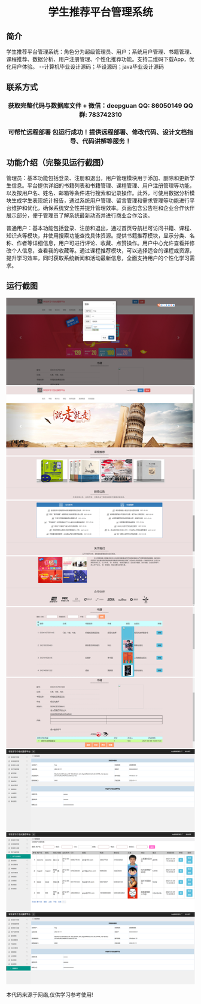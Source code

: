 <p><h1 align="center">学生推荐平台管理系统</h1></p>

## 简介
学生推荐平台管理系统：角色分为超级管理员、用户；系统用户管理、书籍管理、课程推荐、数据分析、用户注册管理、个性化推荐功能。支持二维码下载App，优化用户体验。    --计算机毕业设计源码；毕设源码；java毕业设计源码


## 联系方式
<p><h3 align="center">获取完整代码与数据库文件 + 微信：deepguan QQ: 86050149 QQ群: 783742310</h3></p>
<p><h3 align="center">可帮忙远程部署 包运行成功！提供远程部署、修改代码、设计文档指导、代码讲解等服务！</h3></p>

## 功能介绍（完整见运行截图）
管理员：基本功能包括登录、注册和退出，用户管理模块用于添加、删除和更新学生信息。平台提供详细的书籍列表和书籍管理、课程管理、用户注册管理等功能，以及按用户名、姓名、邮箱等条件进行搜索和记录操作。此外，可使用数据分析模块生成学生表现统计报告，通过系统用户管理、留言管理和需求管理等功能进行平台维护和优化，确保系统安全性并提升管理效率。页面包含公告栏和企业合作伙伴展示部分，便于管理员了解系统最新动态并进行商业合作洽谈。

普通用户：基本功能包括登录、注册和退出，通过首页导航栏可访问书籍、课程、知识点等模块，并使用搜索功能查找具体资源。提供书籍推荐模块，显示分类、名称、作者等详细信息，用户可进行评论、收藏、点赞操作。用户中心允许查看并修改个人信息，查看我的收藏等。通过课程推荐模块，可以选择适合的课程或资源，提升学习效率，同时获取系统新闻和活动最新信息，全面支持用户的个性化学习需求。


## 运行截图
![](imgs/588112-20220111220910104-177523976.png)
![](imgs/588112-20220111220915896-848793723.png)
![](imgs/588112-20220111220923091-1142917098.png)
![](imgs/588112-20220111220929319-1658550466.png)
![](imgs/588112-20220111220935019-791093183.png)
![](imgs/588112-20220111220940881-195222155.png)
![](imgs/588112-20220111220945873-685653091.png)
![](imgs/588112-20220111220951031-1840019907.png)
![](imgs/588112-20220111220956566-633584878.png)
![](imgs/588112-20220111221001828-915573588.png)

<p>本代码来源于网络,仅供学习参考使用!</p>
